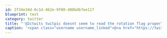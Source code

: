 ```yaml
---
id: 2f34e34d-0c1d-462e-9f00-d08bdb7ee117
blueprint: text
category: twitter
title: "'@2ctwits twitpic doesnt seem to read the rotation flag properly. Fb figured out out"
caption: '<span class="username username_linked">@<a href="https://twitter.com/2ctwits" title="I. S.">2ctwits</a></span> twitpic doesnt seem to read the rotation flag properly. Fb figured out out'
---
```

